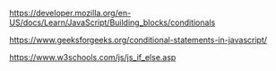 
https://developer.mozilla.org/en-US/docs/Learn/JavaScript/Building_blocks/conditionals

https://www.geeksforgeeks.org/conditional-statements-in-javascript/

https://www.w3schools.com/js/js_if_else.asp